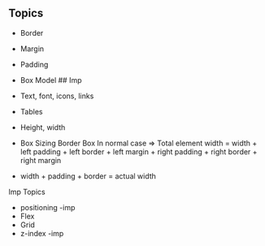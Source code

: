 ## Topics

- Border
- Margin
- Padding
- Box Model ## Imp
- Text, font, icons, links
- Tables
- Height, width
- Box Sizing Border Box
In normal case => Total element width = width + left padding + left border + left margin + right padding + right border + right margin

- width + padding + border = actual width

Imp Topics
- positioning -imp
- Flex
- Grid
- z-index -imp
